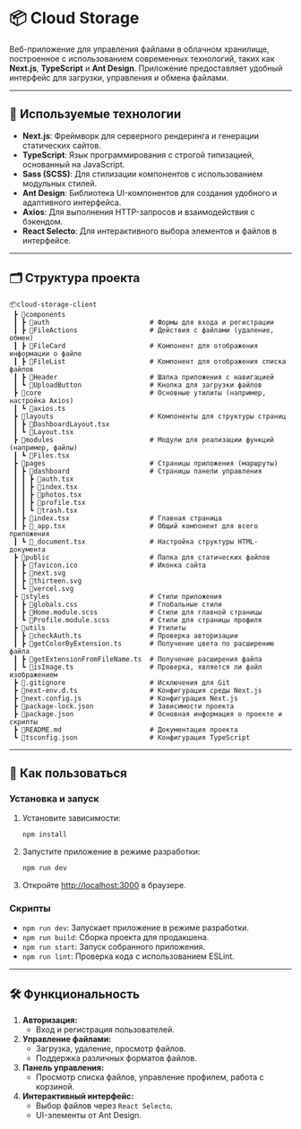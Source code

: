 # 📦 Cloud Storage

Веб-приложение для управления файлами в облачном хранилище, построенное с использованием современных технологий, таких как **Next.js**, **TypeScript** и **Ant Design**. Приложение предоставляет удобный интерфейс для загрузки, управления и обмена файлами.

---

## 🚀 Используемые технологии

- **Next.js**: Фреймворк для серверного рендеринга и генерации статических сайтов.
- **TypeScript**: Язык программирования с строгой типизацией, основанный на JavaScript.
- **Sass (SCSS)**: Для стилизации компонентов с использованием модульных стилей.
- **Ant Design**: Библиотека UI-компонентов для создания удобного и адаптивного интерфейса.
- **Axios**: Для выполнения HTTP-запросов и взаимодействия с бэкендом.
- **React Selecto**: Для интерактивного выбора элементов и файлов в интерфейсе.

---

## 🗂️ Структура проекта

```
📦cloud-storage-client
 ┣ 📂components
 ┃ ┣ 📂auth                         # Формы для входа и регистрации
 ┃ ┣ 📂FileActions                  # Действия с файлами (удаление, обмен)
 ┃ ┣ 📂FileCard                     # Компонент для отображения информации о файле
 ┃ ┣ 📂FileList                     # Компонент для отображения списка файлов
 ┃ ┣ 📂Header                       # Шапка приложения с навигацией
 ┃ ┗ 📂UploadButton                 # Кнопка для загрузки файлов
 ┣ 📂core                           # Основные утилиты (например, настройка Axios)
 ┃ ┗ 📜axios.ts
 ┣ 📂layouts                        # Компоненты для структуры страниц
 ┃ ┣ 📜DashboardLayout.tsx
 ┃ ┗ 📜Layout.tsx
 ┣ 📂modules                        # Модули для реализации функций (например, файлы)
 ┃ ┗ 📜Files.tsx
 ┣ 📂pages                          # Страницы приложения (маршруты)
 ┃ ┣ 📂dashboard                    # Страницы панели управления
 ┃ ┃ ┣ 📜auth.tsx
 ┃ ┃ ┣ 📜index.tsx
 ┃ ┃ ┣ 📜photos.tsx
 ┃ ┃ ┣ 📜profile.tsx
 ┃ ┃ ┗ 📜trash.tsx
 ┃ ┣ 📜index.tsx                    # Главная страница
 ┃ ┣ 📜_app.tsx                     # Общий компонент для всего приложения
 ┃ ┗ 📜_document.tsx                # Настройка структуры HTML-документа
 ┣ 📂public                         # Папка для статических файлов
 ┃ ┣ 📜favicon.ico                  # Иконка сайта
 ┃ ┣ 📜next.svg
 ┃ ┣ 📜thirteen.svg
 ┃ ┗ 📜vercel.svg
 ┣ 📂styles                         # Стили приложения
 ┃ ┣ 📜globals.css                  # Глобальные стили
 ┃ ┣ 📜Home.module.scss             # Стили для главной страницы
 ┃ ┗ 📜Profile.module.scss          # Стили для страницы профиля
 ┣ 📂utils                          # Утилиты
 ┃ ┣ 📜checkAuth.ts                 # Проверка авторизации
 ┃ ┣ 📜getColorByExtension.ts       # Получение цвета по расширению файла
 ┃ ┣ 📜getExtensionFromFileName.ts  # Получение расширения файла
 ┃ ┗ 📜isImage.ts                   # Проверка, является ли файл изображением
 ┣ 📜.gitignore                     # Исключения для Git
 ┣ 📜next-env.d.ts                  # Конфигурация среды Next.js
 ┣ 📜next.config.js                 # Конфигурация Next.js
 ┣ 📜package-lock.json              # Зависимости проекта
 ┣ 📜package.json                   # Основная информация о проекте и скрипты
 ┣ 📜README.md                      # Документация проекта
 ┗ 📜tsconfig.json                  # Конфигурация TypeScript
```

---

## 📖 Как пользоваться

### Установка и запуск

1. Установите зависимости:
   ```bash
   npm install
   ```

2. Запустите приложение в режиме разработки:
   ```bash
   npm run dev
   ```

3. Откройте [http://localhost:3000](http://localhost:3000) в браузере.

### Скрипты

- `npm run dev`: Запускает приложение в режиме разработки.
- `npm run build`: Сборка проекта для продакшена.
- `npm run start`: Запуск собранного приложения.
- `npm run lint`: Проверка кода с использованием ESLint.

---

## 🛠️ Функциональность

1. **Авторизация:**
   - Вход и регистрация пользователей.
2. **Управление файлами:**
   - Загрузка, удаление, просмотр файлов.
   - Поддержка различных форматов файлов.
3. **Панель управления:**
   - Просмотр списка файлов, управление профилем, работа с корзиной.
4. **Интерактивный интерфейс:**
   - Выбор файлов через `React Selecto`.
   - UI-элементы от Ant Design.


